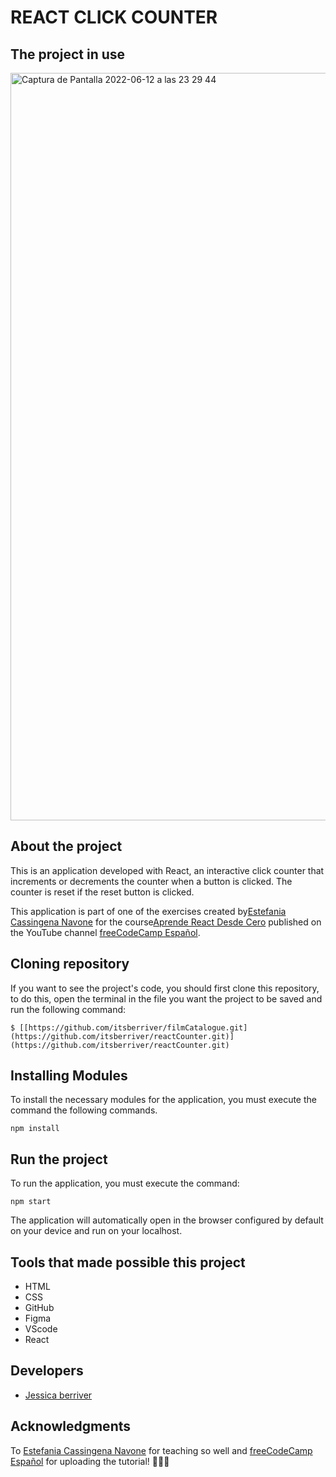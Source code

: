# REACT CLICK COUNTER

## The project in use

<img width="1196" alt="Captura de Pantalla 2022-06-12 a las 23 29 44" src="https://user-images.githubusercontent.com/99019637/173254632-412a1d77-5bb9-46ad-b4b4-a7c7c6ebfc10.png">

## About the project
This is an application developed with React, an interactive click counter that increments or decrements the counter when a button is clicked. The counter is reset if the reset button is clicked.

This application is part of one of the exercises created by[Estefania Cassingena Navone](https://twitter.com/EstefaniaCassN) for the course[Aprende React Desde Cero](https://www.youtube.com/watch?v=6Jfk8ic3KVk) published on the YouTube channel [freeCodeCamp Español](https://www.youtube.com/c/freeCodeCampEspa%C3%B1ol). 

## Cloning repository
If you want to see the project's code, you should first clone this repository, to do this, open the terminal in the file you want the project to be saved and run the following command:

`$ [[https://github.com/itsberriver/filmCatalogue.git](https://github.com/itsberriver/reactCounter.git)](https://github.com/itsberriver/reactCounter.git)`

## Installing Modules
To install the necessary modules for the application, you must execute the command the following commands.

 `npm install`

## Run the project
To run the application, you must execute the command:

 `npm start`

The application will automatically open in the browser configured by default on your device and run on your localhost.

## Tools that made possible this project
- HTML
- CSS
- GitHub
- Figma
- VScode
- React


## Developers
- [Jessica berriver](https://github.com/itsberriver)


## Acknowledgments
To [Estefania Cassingena Navone](https://twitter.com/EstefaniaCassN) for teaching so well and [freeCodeCamp Español](https://www.youtube.com/c/freeCodeCampEspa%C3%B1ol) for uploading the tutorial!  🧡🧡🧡



